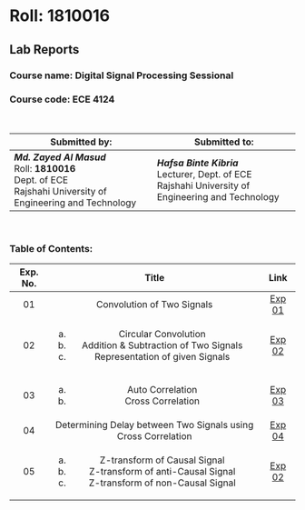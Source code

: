 # Roll: 1810016

## Lab Reports

### Course name: Digital Signal Processing Sessional
### Course code:  ECE 4124

<br>

| Submitted by: | Submitted to: |
| --- | --- |
| ***Md. Zayed Al Masud***<br>Roll: **1810016** <br>Dept. of ECE<br>Rajshahi University of Engineering and Technology<br> |  ***Hafsa Binte Kibria***<br>Lecturer, Dept. of ECE<br>Rajshahi University of Engineering and Technology |

<br>

### Table of Contents:

| Exp. No. | Title | Link |
| :---: | :---: | :---: |
| 01 | Convolution of Two Signals | [Exp 01](https://)
| 02 | <ol type="a"><li>Circular Convolution<li>Addition & Subtraction of Two Signals<li> Representation of given Signals</ol> | [Exp 02](#)
| 03 | <ol type="a"><li>Auto Correlation<li>Cross Correlation </ol>| [Exp 03](#)
| 04 | Determining Delay between Two Signals using Cross Correlation | [Exp 04](#)
| 05 | <ol type="a"><li>Z-transform of Causal Signal<li>Z-transform of anti-Causal Signal<li> Z-transform of non-Causal Signal</ol> | [Exp 02](#)